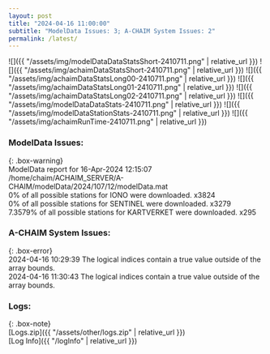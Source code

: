 ```yaml
---
layout: post
title: "2024-04-16 11:00:00"
subtitle: "ModelData Issues: 3; A-CHAIM System Issues: 2"
permalink: /latest/
---
```


![]({{ "/assets/img/modelDataDataStatsShort-2410711.png" | relative_url }})
![]({{ "/assets/img/achaimDataStatsShort-2410711.png" | relative_url }})
![]({{ "/assets/img/achaimDataStatsLong00-2410711.png" | relative_url }})
![]({{ "/assets/img/achaimDataStatsLong01-2410711.png" | relative_url }})
![]({{ "/assets/img/achaimDataStatsLong02-2410711.png" | relative_url }})
![]({{ "/assets/img/modelDataDataStats-2410711.png" | relative_url }})
![]({{ "/assets/img/modelDataStationStats-2410711.png" | relative_url }})
![]({{ "/assets/img/achaimRunTime-2410711.png" | relative_url }})


### ModelData Issues:  
  
{: .box-warning}  
 ModelData report for 16-Apr-2024 12:15:07   
 /home/chaim/ACHAIM_SERVER/A-CHAIM/modelData/2024/107/12/modelData.mat   
 0% of all possible stations for IONO were downloaded. x3824   
 0% of all possible stations for SENTINEL were downloaded. x3279   
 7.3579% of all possible stations for KARTVERKET were downloaded. x295   
  
### A-CHAIM System Issues:  
  
{: .box-error}  
2024-04-16 10:29:39 The logical indices contain a true value outside of the array bounds.  
2024-04-16 11:30:43 The logical indices contain a true value outside of the array bounds.  

### Logs:  
  
{: .box-note}  
[Logs.zip]({{ "/assets/other/logs.zip" | relative_url }})  
[Log Info]({{ "/logInfo" | relative_url }})  
